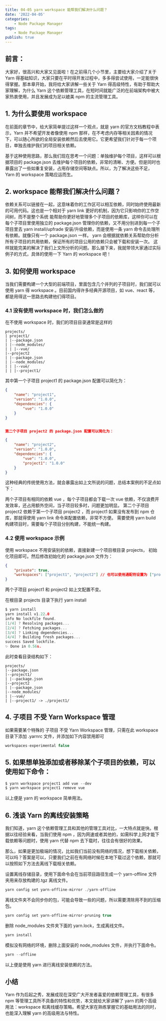 ```yaml
---
title: 04-05 yarn workspace 能帮我们解决什么问题？
date: '2022-04-05'
categories:
    - Node Package Manager
tags:
    - Node Package Manager
publish: true
---
```


## 前言：

大家好，很高兴和大家又见面啦！在之前得几个小节里，主要给大家介绍了关于 Yarn 得基础知识，大家只要在平时得开发过程中，多多得尝试使用，一定能很快得掌握。那本章开始，我将给大家讲解一些关于 Yarn 得高级特性，有助于帮助大家理解，为什么 Yarn 这个依赖管理工具，在短时间就能广泛的在前端架构中被大家热衷使用，并且发展成为足以媲美 npm 的主流管理工具。

## 1. 为什么要使用 workspace

在前面的章节中，给大家简单提过这样一个观点，就是 yarn 的官方文档教程中表示，Yarn 并不希望开发者像使用 npm 那样，在不考虑内存等相关因素的情况下，可以随心所欲的全局安装依赖然后去使用它。它更希望我们针对于每一个项目，单独去维护我们的项目相关依赖。

基于这种使用思路，那么我们现在思考一个问题：单独维护每个项目，这样可以根据项目的 package.json 去维护每个项目的依赖，非常的清晰、方便。但是同时也暴露出了一些如重复安装，占用存储空间等缺点。所以，为了解决这些不足，Yarn 的 workspace 策略应运而生。

## 2. workspace 能帮我们解决什么问题？

依赖关系可以链接在一起，这意味着你的工作区可以相互依赖，同时始终使用最新的可用代码。这也是一个相对于 yarn link 更好的机制，因为它只影响你的工作空间树，而不是整个系统
能帮助你更好地管理多个子项目的依赖库，这样你可以在每个子项目里使用独立的 package.json 管理你的依赖，又不用分别进到每一个子项目里去 yarn install/upfrade 安装/升级依赖，而是使用一条 yarn 命令去处理所有依赖。就像只有一个 package.json 一样。
yarn 会根据就依赖关系帮助你分析所有子项目的共用依赖，保证所有的项目公用的依赖只会被下载和安装一次。
这样就能完美的解决了我们上文所分析的问题。那么接下来，我就带领大家通过实际例子的方式，具体的使用一下 Yarn 的 workspace 吧！

## 3. 如何使用 workspace

当我们需要构建一个大型的前端项目，里面包含几个并列的子项目时，我们就可以使用 yarn 得 workspace 。目前国内得许多经典开源项目，如 vue、react 等，都是用得这一思路去构建他们得项目。

### 4.1 没有使用 workspace 时，我们怎么做的

在不使用 workspace 时，我们的项目目录通常是这样的

```
projects/
| project1/
| |--package.json
| |--node_modules/
| | |--vue/
|--project2
| |--package.json
| |--node_modules/
| | |--vue/
| | |--project1/

```

其中第一个子项目 project1 的 package.json 配置可以简化为：

```json
{
    "name": "project1",
    "version": "1.0.0",
    "dependencies": {
        "vue": "1.0.0"
    }
}
```

```json

第二个子项目 project2 的 package.json 配置可以简化为：

{
    "name": "project2",
    "version": "1.0.0",
    "dependencies": {
        "vue": "1.0.0",
        "project1": "1.0.0"
    }
}
```

这种经典的传统使用方法，就会暴露出如上文所说的问题，总结本案例的不足点如下：

两个子项目有相同的依赖 vue ，每个子项目都会下载一次 vue 依赖，不仅浪费开发效率，还占用额外空间，当子项目较多时，问题更加明显。
第二个子项目 project2 依赖于第一个子项目 project2 ，而 project1 如果没有发布到 npm 仓库，那就得使用 yarn link 命令来配置依赖，非常不方便。
需要使用 yarn build 构建项目时，需要每个子项目分别构建，不能统一构建。

### 4.2 使用 workspace 示例

使用 workspace 不用安装别的依赖，直接新建一个项目根目录 projects， 初始化项目即可。然后修改初始化的 package.json 文件为：

```json
{
    "private": true,
    "workspaces": ["project1", "project2"] // 也可以使用通配符设置为 ["project*"]，开源社区则都基本上使用 "workspaces": ["packages/*"] 的目录结构。
}
```

两个子项目 project1 和 project2 如上文配置不变。

在根目录 projects 目录下执行 yarn install

```c
$ yarn install
yarn install v1.22.0
info No lockfile found.
[1/4] ? Resolving packages...
[2/4] ? Fetching packages...
[3/4] ? Linking dependencies...
[4/4] ? Building fresh packages...
success Saved lockfile.
✨ Done in 0.56s.

```

此时查看目录结构如下：

```
projects/
|--package.json
|--project1/
| |--package.json
|--project2
| |--package.json
|--node_modules/
| |--vue/
| |--project1/ -> ./project1/

```

## 4. 子项目 不受 Yarn Workspace 管理

如果需要某个特殊的 子项目 不受 Yarn Workspace 管理，只需在此 workspace 目录下添加 .yarnrc 文件，并添加如下内容禁用即可

```c
workspaces-experimental false
```

## 5. 如果想单独添加或者移除某个子项目的依赖，可以使用如下命令：

```c
$ yarn workspace project1 add vue --dev
$ yarn workspace project1 remove vue
```

以上便是 yarn 的 workspace 简单用法。

## 6. 浅谈 Yarn 的离线安装策略

我们知道，yarn 这个依赖管理工具和其他的管理工具对比，一大特点就是快。根据以往经验来看，当我们使用 npm ，因为网速或者其他的，如需科学上网才能下载依赖等问题时，使用 yarn 代替 npm 去下载时，往往会有很好的效果。

那么，如果是更加极端的情况，比如我们当前没有网络的情况，想下载相关依赖，可以吗？答案是可以，只要我们之前在有网络时候在本地下载过这个依赖，那就可以按照如下方法去离线下载相关依赖。

设置离线存储目录，使用下面命令会在当前项目路径生成一个 yarn-offline 文件夹用来存放构建的.tgz 离线文件。

```c
yarn config set yarn-offline-mirror ./yarn-offline
```

离线文件夹不会同步你的包，可能会导致一些的问题，所以需要清除用不到的压缩包。

```c
yarn config set yarn-offline-mirror-pruning true

```

删除 node_modules 文件夹下面的 yarn.lock，生成离线文件。

```c
yarn install

```

模拟没有网络的环境，删除上面安装的 node_modules 文件，并执行下面命令。

```c
yarn --offline
```

以上便是使用 yarn 进行离线安装依赖的方法。

## 小结

Yarn 作为后起之秀，发展成现在深受广大开发者喜爱的依赖管理工具，有很多 npm 等管理工具所不具备的特性和优势，本文就给大家讲解了 yarn 的两个高级用法：workspace 和离线缓存策略。希望大家在熟练掌握它的基础用法的同时，也能深入理解 yarn 的高级用法与特性。
